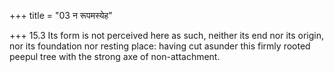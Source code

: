 +++
title = "03 न रूपमस्येह"

+++
15.3 Its form is not perceived here as such, neither its end nor its
origin, nor its foundation nor resting place: having cut asunder this
firmly rooted peepul tree with the strong axe of non-attachment.
